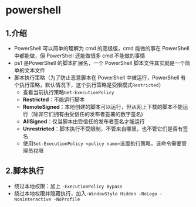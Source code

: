 # powershell



## 1.介绍

* PowerShell 可以简单的理解为 cmd 的高级版，cmd 能做的事在 PowerShell 中都能做，但 PowerShell 还能做很多 cmd 不能做的事情
* ps1 是PowerShell 的脚本扩展名，一个 PowerShell 脚本文件其实就是一个简单的文本文件
* 脚本执行策略（为了防止恶意脚本在 PowerShell 中被运行，PowerShell 有个执行策略，默认情况下，这个执行策略是受限模式`Restricted`）
  * 查看当前执行策略`Get-ExecutionPolicy`
  * **Restricted**：不能运行脚本
  * **RemoteSigned**：本地创建的脚本可以运行，但从网上下载的脚本不能运行（除非它们拥有由受信任的发布者签署的数字签名)
  * **AllSigned**：仅当脚本由受信任的发布者签名才能运行
  * **Unrestricted**：脚本执行不受限制，不管来自哪里，也不管它们是否有签名
  * 使用`Set-ExecutionPolicy <policy name>`设置执行策略，该命令需要管理员权限



## 2.脚本执行

* 绕过本地权限：加上 `-ExecutionPolicy Bypass`
* 绕过本地权限并隐藏执行，加入`-WindowStyle Hidden -NoLogo -NonInteractive -NoProfile`